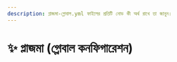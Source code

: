 ```yaml
---
description: প্লাজমা-গ্লোবাল.yml ফাইলের প্রতিটি নোড কী অর্থ রাখে তা জানুন।
---
```


# ✨ প্লাজমা (গ্লোবাল কনফিগারেশন)
